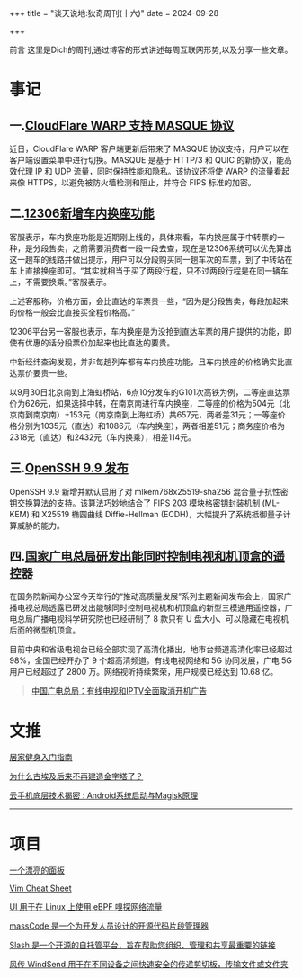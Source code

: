 +++
title = "谈天说地:狄奇周刊(十六)"
date = 2024-09-28


+++

前言 这里是Dich的周刊,通过博客的形式讲述每周互联网形势,以及分享一些文章。

<!-- more -->
# **事记**

## **一.[CloudFlare WARP 支持 MASQUE 协议](https://www.cnblogs.com/jopny/p/18425477/warpplus-rework-20240922-MASQUE)**

近日，CloudFlare WARP 客户端更新后带来了 MASQUE 协议支持，用户可以在客户端设置菜单中进行切换。MASQUE 是基于 HTTP/3 和 QUIC 的新协议，能高效代理 IP 和 UDP 流量，同时保持性能和隐私。该协议还将使 WARP 的流量看起来像 HTTPS，以避免被防火墙检测和阻止，并符合 FIPS 标准的加密。

## **二.[12306新增车内换座功能](https://news.bjd.com.cn/2024/09/23/10911324.shtml)**

客服表示，车内换座功能是近期刚上线的，具体来看，车内换座属于中转票的一种，是分段售卖，之前需要消费者一段一段去查，现在是12306系统可以优先算出这一趟车的线路并做出提示，用户可以分段购买同一趟车次的车票，到了中转站在车上直接换座即可。“其实就相当于买了两段行程，只不过两段行程是在同一辆车上，不需要换乘。”客服表示。

上述客服称，价格方面，会比直达的车票贵一些，“因为是分段售卖，每段加起来的价格一般会比直接买全程价格高。”

12306平台另一客服也表示，车内换座是为没抢到直达车票的用户提供的功能，即使有优惠的话分段票价加起来也比直达的要贵。

中新经纬查询发现，并非每趟列车都有车内换座功能，且车内换座的价格确实比直达票价要贵一些。

以9月30日北京南到上海虹桥站，6点10分发车的G101次高铁为例，二等座直达票价为626元，如果选择中转，在南京南进行车内换座，二等座的价格为504元（北京南到南京南）+153元（南京南到上海虹桥）共657元，两者差31元；一等座价格分别为1035元（直达）和1086元（车内换座），两者相差51元；商务座价格为2318元（直达）和2432元（车内换乘），相差114元。

## **三.[OpenSSH 9.9 发布](https://www.openssh.com/txt/release-9.9)**

OpenSSH 9.9 新增并默认启用了对 mlkem768x25519-sha256 混合量子抗性密钥交换算法的支持。该算法巧妙地结合了 FIPS 203 模块格密钥封装机制 (ML-KEM) 和 X25519 椭圆曲线 Diffie-Hellman (ECDH)，大幅提升了系统抵御量子计算威胁的能力。

## **四.[国家广电总局研发出能同时控制电视和机顶盒的遥控器](https://www.ithome.com/0/798/793.htm)**

在国务院新闻办公室今天举行的“推动高质量发展”系列主题新闻发布会上，国家广播电视总局透露已研发出能够同时控制电视机和机顶盒的新型三模通用遥控器，广电总局广播电视科学研究院也已经研制了 8 款只有 U 盘大小、可以隐藏在电视机后面的微型机顶盒。

目前中央和省级电视台已经全部实现了高清化播出，地市台频道高清化率已经超过 98%，全国已经开办了 9 个超高清频道。有线电视网络和 5G 协同发展，广电 5G 用户已经超过了 2800 万。网络视听持续繁荣，用户规模已经达到 10.68 亿。

> [中国广电总局：有线电视和IPTV全面取消开机广告](https://content-static.cctvnews.cctv.com/snow-book/index.html?item_id=7313286333526553879)



# **文推**

[居家健身入门指南](https://blog.douchi.space/workout-from-home/#gsc.tab=0)

[为什么古埃及后来不再建造金字塔了？](https://daily.zhihu.com/story/9775545)

[云手机底层技术揭密 : Android系统启动与Magisk原理](http://www.yxfzedu.com/article/260)

---

# **项目**

[一个漂亮的面板](https://github.com/hslr-s/sun-panel)

[Vim Cheat Sheet](https://vim.rtorr.com/lang/zh_cn)

[UI 用于在 Linux 上使用 eBPF 嗅探网络流量](https://github.com/pythops/oryx)

[massCode 是一个为开发人员设计的开源代码片段管理器](https://github.com/massCodeIO/massCode)


[Slash 是一个开源的自托管平台，旨在帮助您组织、管理和共享最重要的链接](https://github.com/yourselfhosted/slash)


[风传 WindSend 用于在不同设备之间快速安全的传递剪切板，传输文件或文件夹](https://github.com/doraemonkeys/WindSend)





